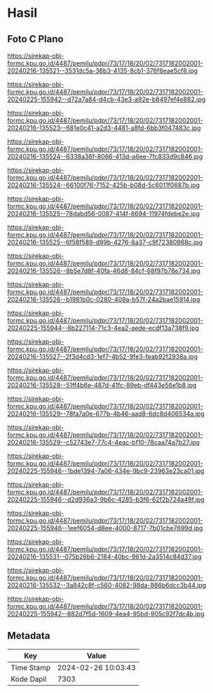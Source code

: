 # Hasil

## Foto C Plano

https://sirekap-obj-formc.kpu.go.id/4487/pemilu/pdpr/73/17/18/20/02/7317182002001-20240216-135521--3531dc5a-36b3-4135-8cb1-376f8eae5cf8.jpg

https://sirekap-obj-formc.kpu.go.id/4487/pemilu/pdpr/73/17/18/20/02/7317182002001-20240225-155942--d72a7a84-d4cb-43e3-a92e-b8497ef4e882.jpg

https://sirekap-obj-formc.kpu.go.id/4487/pemilu/pdpr/73/17/18/20/02/7317182002001-20240216-135523--681e0c41-a2d3-4481-a8fd-6bb3f047483c.jpg

https://sirekap-obj-formc.kpu.go.id/4487/pemilu/pdpr/73/17/18/20/02/7317182002001-20240216-135524--6338a36f-8066-413d-a6ee-7fc833d9c846.jpg

https://sirekap-obj-formc.kpu.go.id/4487/pemilu/pdpr/73/17/18/20/02/7317182002001-20240216-135524--66100f76-7152-425b-b08d-5c6011f0687b.jpg

https://sirekap-obj-formc.kpu.go.id/4487/pemilu/pdpr/73/17/18/20/02/7317182002001-20240216-135525--78dabd56-0087-414f-8694-11974fdebe2e.jpg

https://sirekap-obj-formc.kpu.go.id/4487/pemilu/pdpr/73/17/18/20/02/7317182002001-20240216-135525--6f58f589-d99b-4276-8a37-c9f72380868c.jpg

https://sirekap-obj-formc.kpu.go.id/4487/pemilu/pdpr/73/17/18/20/02/7317182002001-20240216-135526--8b5e7d8f-40fa-46d8-84cf-68f97b78e734.jpg

https://sirekap-obj-formc.kpu.go.id/4487/pemilu/pdpr/73/17/18/20/02/7317182002001-20240216-135526--b1981b0c-0280-409a-b57f-24a2bae15914.jpg

https://sirekap-obj-formc.kpu.go.id/4487/pemilu/pdpr/73/17/18/20/02/7317182002001-20240225-155944--8b227114-71c3-4ea2-aede-ecdf13a738f9.jpg

https://sirekap-obj-formc.kpu.go.id/4487/pemilu/pdpr/73/17/18/20/02/7317182002001-20240216-135527--2f3d4cd3-1ef7-4b52-9fe3-feab92f2938a.jpg

https://sirekap-obj-formc.kpu.go.id/4487/pemilu/pdpr/73/17/18/20/02/7317182002001-20240216-135528--51ff4b6e-487d-41fc-89eb-df443e56e1b8.jpg

https://sirekap-obj-formc.kpu.go.id/4487/pemilu/pdpr/73/17/18/20/02/7317182002001-20240216-135529--78fa7a0e-677b-4b46-aad8-6dc8d406534a.jpg

https://sirekap-obj-formc.kpu.go.id/4487/pemilu/pdpr/73/17/18/20/02/7317182002001-20240216-135529--c52743e7-77c4-4eac-bf10-78caa74a7b27.jpg

https://sirekap-obj-formc.kpu.go.id/4487/pemilu/pdpr/73/17/18/20/02/7317182002001-20240225-155946--1bde1394-7a06-434e-9bc9-23963e23ca01.jpg

https://sirekap-obj-formc.kpu.go.id/4487/pemilu/pdpr/73/17/18/20/02/7317182002001-20240225-155946--d2d936a3-9b6c-4285-b3f6-62f2b724a49f.jpg

https://sirekap-obj-formc.kpu.go.id/4487/pemilu/pdpr/73/17/18/20/02/7317182002001-20240225-155946--1eef6054-d8ee-4000-8717-7b01cbe7699d.jpg

https://sirekap-obj-formc.kpu.go.id/4487/pemilu/pdpr/73/17/18/20/02/7317182002001-20240216-135531--075b26b6-2184-40bc-961d-2a3514c84d37.jpg

https://sirekap-obj-formc.kpu.go.id/4487/pemilu/pdpr/73/17/18/20/02/7317182002001-20240216-135532--3a842c8f-c560-4082-98da-886b6dcc3b44.jpg

https://sirekap-obj-formc.kpu.go.id/4487/pemilu/pdpr/73/17/18/20/02/7317182002001-20240225-155942--882d7f5d-1609-4ea4-95bd-905c92f7dc4b.jpg


## Metadata

| Key        | Value               |
| ---------- | ------------------- |
| Time Stamp | 2024-02-26 10:03:43 |
| Kode Dapil | 7303                |



